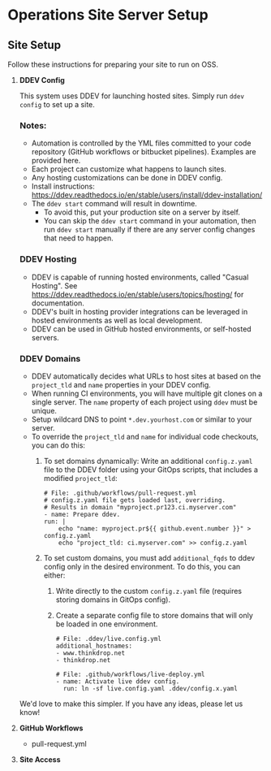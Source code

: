 # Operations Site Server Setup

## Site Setup

Follow these instructions for preparing your site to run on OSS.

1. **DDEV Config**

    This system uses DDEV for launching hosted sites. Simply run `ddev config` to set up a site.

    ### Notes:

    - Automation is controlled by the YML files committed to your code repository (GitHub workflows or bitbucket pipelines). Examples are provided here.
    - Each project can customize what happens to launch sites.
    - Any hosting customizations can be done in DDEV config.
    - Install instructions: https://ddev.readthedocs.io/en/stable/users/install/ddev-installation/
    - The `ddev start` command will result in downtime.
      - To avoid this, put your production site on a server by itself.
      - You can skip the `ddev start` command in your automation, then run `ddev start` manually if there are any server config changes that need to happen.

    ### DDEV Hosting

    - DDEV is capable of running hosted environments, called "Casual Hosting". See https://ddev.readthedocs.io/en/stable/users/topics/hosting/ for documentation.
    - DDEV's built in hosting provider integrations can be leveraged in hosted environments as well as local development.
    - DDEV can be used in GitHub hosted environments, or self-hosted servers.

    ### DDEV Domains

    - DDEV automatically decides what URLs to host sites at based on the `project_tld` and `name` properties in your DDEV config.
    - When running CI environments, you will have multiple git clones on a single server. The `name` property of each project using `ddev` must be unique.
    - Setup wildcard DNS to point `*.dev.yourhost.com` or similar to your server.
    - To override the `project_tld` and `name` for individual code checkouts, you can do this:
        1.  To set domains dynamically: Write an additional `config.z.yaml` file to the DDEV folder using your GitOps scripts, that includes a modified `project_tld`:

                # File: .github/workflows/pull-request.yml
                # config.z.yaml file gets loaded last, overriding.
                # Results in domain "myproject.pr123.ci.myserver.com"
                - name: Prepare ddev.
                run: |
                    echo "name: myproject.pr${{ github.event.number }}" > config.z.yaml
                    echo "project_tld: ci.myserver.com" >> config.z.yaml
        2. To set custom domains, you must add `additional_fqds` to ddev config only in the desired environment. To do this, you can either:
            1. Write directly to the custom `config.z.yaml` file (requires storing domains in GitOps config).
            2. Create a separate config file to store domains that will only be loaded in one environment.

                   # File: .ddev/live.config.yml
                   additional_hostnames:
                   - www.thinkdrop.net
                   - thinkdrop.net

                   # File: .github/workflows/live-deploy.yml
                   - name: Activate live ddev config.
                     run: ln -sf live.config.yaml .ddev/config.x.yaml

    We'd love to make this simpler. If you have any ideas, please let us know!

2. **GitHub Workflows**


    - pull-request.yml



3. **Site Access**
